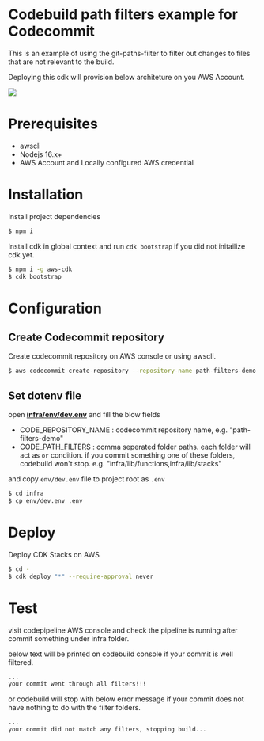 # Codebuild path filters example for Codecommit

This is an example of using the git-paths-filter to filter out changes to files that are not relevant to the build.

Deploying this cdk will provision below architeture on you AWS Account.

![](/imgs/architecture.png)

# Prerequisites

- awscli
- Nodejs 16.x+
- AWS Account and Locally configured AWS credential

# Installation

Install project dependencies

```bash
$ npm i
```

Install cdk in global context and run `cdk bootstrap` if you did not initailize cdk yet.

```bash
$ npm i -g aws-cdk
$ cdk bootstrap
```

# Configuration

## Create Codecommit repository

Create codecommit repository on AWS console or using awscli.

```bash
$ aws codecommit create-repository --repository-name path-filters-demo
```

## Set dotenv file

open [**infra/env/dev.env**](/infra/env/dev.env) and fill the blow fields

- CODE_REPOSITORY_NAME : codecommit repository name, e.g. "path-filters-demo"
- CODE_PATH_FILTERS : comma seperated folder paths. each folder will act as `or` condition. if you commit something one of these folders, codebuild won't stop. e.g. "infra/lib/functions,infra/lib/stacks"

and copy `env/dev.env` file to project root as `.env`

```bash
$ cd infra
$ cp env/dev.env .env
```

# Deploy

Deploy CDK Stacks on AWS

```bash
$ cd -
$ cdk deploy "*" --require-approval never
```

# Test

visit codepipeline AWS console and check the pipeline is running after commit something under infra folder.

below text will be printed on codebuild console if your commit is well filtered.

```bash
...
your commit went through all filters!!!
```

or codebuild will stop with below error message if your commit does not have nothing to do with the filter folders.

```bash
...
your commit did not match any filters, stopping build...
```
